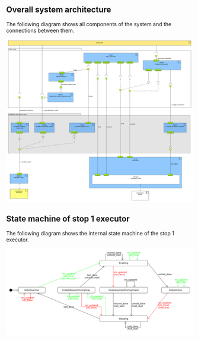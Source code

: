 ## Overall system architecture
The following diagram shows all components of the system and the connections
between them.  

![Component diagram of overall architecture](diag_comp_overall_architecture.png)

## State machine of stop 1 executor
The following diagram shows the internal state machine of the stop 1 executor.

![State diagram of stop1 executor](diag_state_stop1_executor.png)
